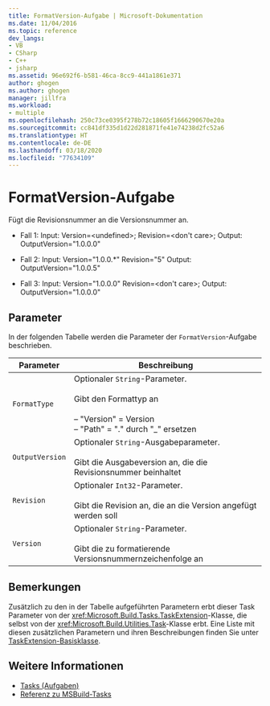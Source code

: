 ```yaml
---
title: FormatVersion-Aufgabe | Microsoft-Dokumentation
ms.date: 11/04/2016
ms.topic: reference
dev_langs:
- VB
- CSharp
- C++
- jsharp
ms.assetid: 96e692f6-b581-46ca-8cc9-441a1861e371
author: ghogen
ms.author: ghogen
manager: jillfra
ms.workload:
- multiple
ms.openlocfilehash: 250c73ce0395f278b72c18605f1666290670e20a
ms.sourcegitcommit: cc841df335d1d22d281871fe41e74238d2fc52a6
ms.translationtype: HT
ms.contentlocale: de-DE
ms.lasthandoff: 03/18/2020
ms.locfileid: "77634109"
---
```

# <a name="formatversion-task"></a>FormatVersion-Aufgabe

Fügt die Revisionsnummer an die Versionsnummer an.

- Fall 1: Input: Version=\<undefined>; Revision=\<don't care>; Output: OutputVersion="1.0.0.0"

- Fall 2: Input: Version="1.0.0.*" Revision="5" Output: OutputVersion="1.0.0.5"

- Fall 3: Input: Version="1.0.0.0" Revision=\<don't care>; Output: OutputVersion="1.0.0.0"

## <a name="parameters"></a>Parameter

 In der folgenden Tabelle werden die Parameter der `FormatVersion`-Aufgabe beschrieben.

|Parameter|Beschreibung|
|---------------|-----------------|
|`FormatType`|Optionaler `String`-Parameter.<br /><br /> Gibt den Formattyp an<br /><br /> – "Version" = Version<br />– "Path" = "." durch "_" ersetzen|
|`OutputVersion`|Optionaler `String`-Ausgabeparameter.<br /><br /> Gibt die Ausgabeversion an, die die Revisionsnummer beinhaltet|
|`Revision`|Optionaler `Int32`-Parameter.<br /><br /> Gibt die Revision an, die an die Version angefügt werden soll|
|`Version`|Optionaler `String`-Parameter.<br /><br /> Gibt die zu formatierende Versionsnummernzeichenfolge an|

## <a name="remarks"></a>Bemerkungen

 Zusätzlich zu den in der Tabelle aufgeführten Parametern erbt dieser Task Parameter von der <xref:Microsoft.Build.Tasks.TaskExtension>-Klasse, die selbst von der <xref:Microsoft.Build.Utilities.Task>-Klasse erbt. Eine Liste mit diesen zusätzlichen Parametern und ihren Beschreibungen finden Sie unter [TaskExtension-Basisklasse](../msbuild/taskextension-base-class.md).

## <a name="see-also"></a>Weitere Informationen

- [Tasks (Aufgaben)](../msbuild/msbuild-tasks.md)
- [Referenz zu MSBuild-Tasks](../msbuild/msbuild-task-reference.md)
